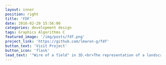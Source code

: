 ```yaml
---
layout: inner
position: right
title: 'FDF'
date: 2016-02-20 15:56:00
categories: development design
tags: Graphics Algorithms C
featured_image: '/img/posts/fdf.png'
project_link: 'https://github.com/lmaron-g/fdf'
button_text: 'Visit Project'
button_icon: 'flask'
lead_text: '"Wire of a field" in 3D.<br>The representation of a landscape'
---
```

